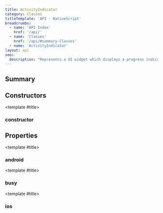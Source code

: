 ```yaml
---
title: ActivityIndicator
category: Classes
titleTemplate: 'API - NativeScript'
breadcrumbs:
  - name: 'API Index'
    href: '/api/'
  - name: 'Classes'
    href: '/api/#summary-Classes'
  - name: 'ActivityIndicator'
layout: api
seo:
  description: "Represents a UI widget which displays a progress indicator hinting the user for some background operation running."
---
```


<!-- This page is auto generated, do not edit manually. -->
<!-- Run "yarn generate:api-docs" to regenerate -->

<script setup lang="ts">
  import { provide } from "vue";
  import API_DATA from "./ActivityIndicator.data.json";
  
  provide('API_DATA', API_DATA);
</script>

<APIRefHierarchy v-once />

<APIRefComment commentBase64="eyJibG9ja1RhZ3MiOltdLCJtb2RpZmllclRhZ3MiOnt9LCJzdW1tYXJ5IjpbeyJraW5kIjoidGV4dCIsInRleHQiOiJSZXByZXNlbnRzIGEgVUkgd2lkZ2V0IHdoaWNoIGRpc3BsYXlzIGEgcHJvZ3Jlc3MgaW5kaWNhdG9yIGhpbnRpbmcgdGhlIHVzZXIgZm9yIHNvbWUgYmFja2dyb3VuZCBvcGVyYXRpb24gcnVubmluZy4ifV19" v-once />

## <Heading ignore>Summary</Heading>

<APIRefSummary v-once />

## Constructors

<div class="">

<APIRef for="6760" v-once>

<template #title>

### constructor

</template>

</APIRef>

</div>

## Properties

<div class="">

<APIRef for="6762" v-once>

<template #title>

### android

</template>

</APIRef>

</div>

<div class="">

<APIRef for="6764" v-once>

<template #title>

### busy

</template>

</APIRef>

</div>

<div class="">

<APIRef for="6763" v-once>

<template #title>

### ios

</template>

</APIRef>

</div>
